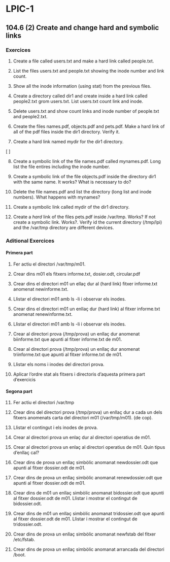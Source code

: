 # LPIC-1


## 104.6 (2) Create and change hard and symbolic links


### Exercices

 1. Create a file called users.txt and make a hard link called people.txt.

 2. List the files users.txt and people.txt showing the inode number and link count.

 3. Show all the inode information (using stat) from the previous files.

 4. Create a directory called dir1 and create inside a hard link called people2.txt grom users.txt. List users.txt count link and inode.

 5. Delete users.txt and show count links and inode number of people.txt and people2.txt.

 6. Create the files names.pdf, objects.pdf and  pets.pdf. Make a hard link of all of the pdf files inside the dir1 directory. Verify it.

 7. Create a hard link named mydir for the dir1 directory.

[ ]

 8. Create a symbolic link of the file names.pdf called mynames.pdf. Long list the file entires including the inode number.
 
 9. Create a symbolic link of the file objects.pdf inside the directory dir1 with the same name. It works? What is necessary to do?

 10. Delete the file names.pdf and list the directory (long list and inode numbers). What happens with mynames?

 11. Create a symbolic link called mydir of the dir1 directory.

 12. Create a *hard* link of the files pets.pdf inside /var/tmp. Works? If not create a symbolic link. Works?. Verify id the current directory (/tmp/lpi) and the /var/tmp directory are different devices.


### Aditional Exercices

#### Primera part

 1. Fer actiu el directori /var/tmp/m01.

 2. Crear dins m01 els fitxers informe.txt, dosier.odt, circular.pdf

 3. Crear dins el directori m01  un ellaç dur al (hard link) fitxer informe.txt anomenat newinforme.txt.

 4. Llistar el directori m01 amb ls -li i observar els inodes.

 5. Crear dins el directori m01 un enllaç dur (hard link) al fitxer informe.txt anomenat renewinforme.txt.

 6. Llistar el directori m01 amb ls -li i observar els inodes.

 7. Crear al directori prova (/tmp/prova) un enllaç dur anomenat biinforme.txt que apunti al fitxer informe.txt de m01.

 8. Crear al directori prova (/tmp/prova) un enllaç dur anomenat triinforme.txt que apunti al fitxer informe.txt de m01.

 9. Llistar els noms i inodes del directori prova.

 10. Aplicar l’ordre stat als fitxers i directoris  d’aquesta primera part d’exercicis
 

#### Segona part

 11. Fer actiu el directori /var/tmp

 12. Crear dins del directori prova (/tmp/prova) un enllaç dur a cada un dels fitxers anomenats carta del directori m01 (/var/tmp/m01).  (de cop).
  
 13. Llistar el contingut i els inodes de prova.

 14. Crear al directori prova un enlaç dur al directori operatius de m01.

 15. Crear al directori prova un enlaç al directori operatius de m01. Quin tipus d’enllaç cal?

 16. Crear dins de prova un enllaç simbòlic anomanat newdossier.odt que apunti al fitxer dossier.odt de m01.

 17. Crear dins de prova un enllaç simbòlic anomanat renewdossier.odt que apunti al fitxer dossier.odt de m01.

 18. Crear dins de m01  un enllaç simbòlic anomanat bidossier.odt que apunti al fitxer dossier.odt de m01. Llistar i mostrar el contingut de bidossier.odt.

 19. Crear dins de m01  un enllaç simbòlic anomanat tridossier.odt que apunti al fitxer dossier.odt de m01. Llistar i mostrar el contingut de tridossier.odt.

 20. Crear dins de prova  un enllaç simbòlic anomanat newfstab del fitxer /etc/fstab.

 21. Crear dins de prova  un enllaç simbòlic anomanat arrancada del directori /boot.





